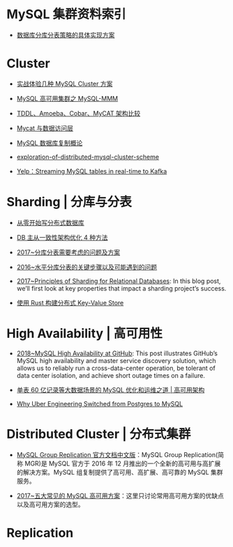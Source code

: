 # MySQL 集群资料索引

- [数据库分库分表策略的具体实现方案](http://mp.weixin.qq.com/s?__biz=MzI1NDQ3MjQxNA==&mid=2247483931&idx=1&sn=6eda41aa81c1243422a603205d2fad22&chksm=e9c5fbaadeb272bc92537803c14a6f55e1170b1a3b8f60160f66417800c0ace960dfe192717a#rd)

# Cluster

- [实战体验几种 MySQL Cluster 方案](http://blog.csdn.net/kingofworld/article/details/44786123)

- [MySQL 高可用集群之 MySQL-MMM](https://yq.aliyun.com/articles/38718)

- [TDDL、Amoeba、Cobar、MyCAT 架构比较](http://blog.csdn.net/lichangzhen2008/article/details/44708227)

- [Mycat 与数据访问层](http://minirick.duapp.com/mycatyu-chou-xiang-shu-ju-ceng/)

- [MySQL 数据库复制概论](http://mp.weixin.qq.com/s?__biz=MzAwNjQwNzU2NQ==&mid=2650342801&idx=1&sn=337f93df2278f749be14eb82ba34cd64&scene=23&srcid=0713bxquXQNfMnx3VPOjdGL4#rd)

- [exploration-of-distributed-mysql-cluster-scheme](http://www.infoq.com/cn/articles/exploration-of-distributed-mysql-cluster-scheme)

- [Yelp：Streaming MySQL tables in real-time to Kafka](http://engineeringblog.yelp.com/2016/08/streaming-mysql-tables-in-real-time-to-kafka.html)

# Sharding | 分库与分表

- [从零开始写分布式数据库](https://github.com/ngaut/builddatabase)

- [DB 主从一致性架构优化 4 种方法](http://mp.weixin.qq.com/s?__biz=MjM5ODYxMDA5OQ==&mid=2651959442&idx=1&sn=feb8ff75385d8031386e120ef3535329&scene=0#wechat_redirect)

- [2017~分库分表需要考虑的问题及方案](https://parg.co/b1W)

- [2016~水平分库分表的关键步骤以及可能遇到的问题](https://parg.co/b1F)

- [2017~Principles of Sharding for Relational Databases](https://parg.co/bjq): In this blog post, we’ll first look at key properties that impact a sharding project’s success.

- [使用 Rust 构建分布式 Key-Value Store](https://zhuanlan.zhihu.com/p/31142786)

# High Availability | 高可用性

- [2018~MySQL High Availability at GitHub](https://githubengineering.com/mysql-high-availability-at-github/): This post illustrates GitHub’s MySQL high availability and master service discovery solution, which allows us to reliably run a cross-data-center operation, be tolerant of data center isolation, and achieve short outage times on a failure.

- [单表 60 亿记录等大数据场景的 MySQL 优化和运维之道 | 高可用架构](http://www.francissoung.com/2016/04/15/%E5%8D%95%E8%A1%A860%E4%BA%BF%E8%AE%B0%E5%BD%95%E7%AD%89%E5%A4%A7%E6%95%B0%E6%8D%AE%E5%9C%BA%E6%99%AF%E7%9A%84MySQL%E4%BC%98%E5%8C%96%E5%92%8C%E8%BF%90%E7%BB%B4%E4%B9%8B%E9%81%93/)

- [Why Uber Engineering Switched from Postgres to MySQL](https://eng.uber.com/mysql-migration/)

# Distributed Cluster | 分布式集群

- [MySQL Group Replication 官方文档中文版](http://storage.360buyimg.com/brickhaha/Mysql.pdf)：MySQL Group Replication(简称 MGR)是 MySQL 官方于 2016 年 12 月推出的一个全新的高可用与高扩展的解决方案。MySQL 组复制提供了高可用、高扩展、高可靠的 MySQL 集群服务。

- [2017~五大常见的 MySQL 高可用方案](https://zhuanlan.zhihu.com/p/25960208)：这里只讨论常用高可用方案的优缺点以及高可用方案的选型。

# Replication
